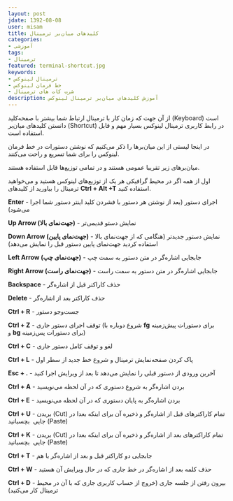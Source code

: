 ```yaml
---
layout: post
jdate: 1392-08-08
user: misam
title: کلیدهای میان‌بر ترمینال
categories:
- آموزشی
tags:
- ترمینال
featured: terminal-shortcut.jpg
keywords:
- ترمینال لینوکس
- خط فرمان لینوکس
- شرت کات های ترمینال
description: آموزش کلیدهای میان‌بر ترمینال لینوکس
---
```


از آن جهت که زمان کار با ترمینال ارتباط شما بیشتر با صفحه‌کلید (Keyboard) است دانستن کلیدهای میان‌بر (‌‌Shortcut) در رابط کاربری ترمینال لینوکس بسیار مهم و قابل استفاده است.

در اینجا لیستی از این میان‌برها را ذکر می‌کنیم که نوشتن دستورات در خط فرمان لینوکس را برای شما تسریع و راحت می‌کنند.

میان‌برهای زیر تقریبا عمومی هستند و در تمامی توزیع‌ها قابل استفاده هستند.

اول از همه اگر در محیط گرافیکی هر یک از توزیع‌های لینوکس هستید و می‌خواهید ترمینال را بیاورید از کلیدهای **Ctrl + Alt +T** استفاده کنید.

**Enter** - اجرای دستور (بعد از نوشتن هر دستور با فشردن کلید اینتر دستور شما اجرا می‌شود)

**Up Arrow (جهت‌نمای بالا)** - نمایش دستو قدیمی‌تر

**Down Arrow (جهت‌نمای پایین)** - نمایش دستور جدیدتر (هنگامی که از جهت‌نمای بالا استفاده کردید جهت‌نمای پایین دستور قبل را نمایش می‌دهد)

**Left Arrow (جهت‌نمای چپ)** - جابجایی اشاره‌گر در متن دستور به سمت چپ

**Right Arrow (جهت‌نمای راست)** - جابجایی اشاره‌گر در متن دستور به سمت راست

**Backspace** - حذف کاراکتر قبل از اشاره‌گر

**Delete** - حذف کاراکتر بعد از اشاره‌گر

**Ctrl + R** - جست‌وجو دستور

**Ctrl + Z** - توقف اجرای دستور جاری (شروع دوباره با **fg** برای دستورات پیش‌زمینه و **bg** برای دستورات پس‌زمینه)

**Ctrl + C** - لغو و توقف کامل دستور جاری

**Ctrl + L** - پاک کردن صفحه‌نمایش ترمینال و شروع خط جدید از سطر اول

**Esc + .** - آخرین ورودی از دستور قبلی را نمایش می‌دهد تا بعد از ویرایش اجرا کنید

**Ctrl + A** - بردن اشاره‌گر به شروع دستوری که در آن لحظه می‌نویسید

**Ctrl + E** - بردن اشاره‌گر به پایان دستوری که در آن لحظه می‌نویسید

**Ctrl + U** - بریدن (Cut) تمام کاراکترهای قبل از اشاره‌گر و ذخیره آن برای اینکه بعدا در جایی  بچسبانید (Paste)

**Ctrl + K** - بریدن (Cut) تمام کاراکترهای بعد از اشاره‌گر و ذخیره آن برای اینکه بعدا در جایی  بچسبانید (Paste)

**Ctrl + T** - جابجایی دو کاراکتر قبل و بعد از اشاره‌گر با هم

**Ctrl + W** - حذف کلمه بعد از اشاره‌گر در خط جاری که در حال ویرایش آن هستید

**Ctrl + D** - بیرون رفتن از جلسه جاری (خروج از حساب کاربری جاری که با آن در محیط ترمینال کار می‌کنید)